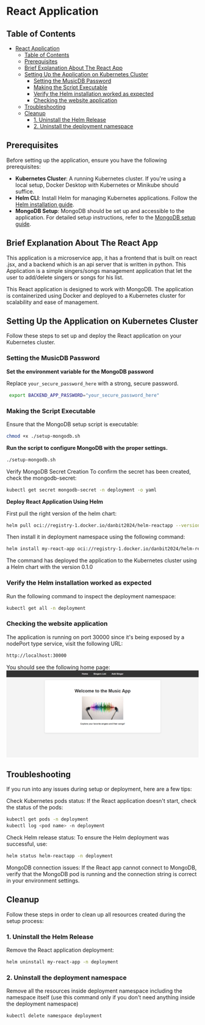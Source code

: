 # React Application

## Table of Contents

- [React Application](#react-application)
  - [Table of Contents](#table-of-contents)
  - [Prerequisites](#prerequisites)
  - [Brief Explanation About The React App](#brief-explanation-about-the-react-app)
  - [Setting Up the Application on Kubernetes Cluster](#setting-up-the-application-on-kubernetes-cluster)
    - [Setting the MusicDB Password](#setting-the-musicdb-password)
    - [Making the Script Executable](#making-the-script-executable)
    - [Verify the Helm installation worked as expected](#verify-the-helm-installation-worked-as-expected)
    - [Checking the website application](#checking-the-website-application)
  - [Troubleshooting](#troubleshooting)
  - [Cleanup](#cleanup)
    - [1. Uninstall the Helm Release](#1-uninstall-the-helm-release)
    - [2. Uninstall the deployment namespace](#2-uninstall-the-deployment-namespace)

## Prerequisites

Before setting up the application, ensure you have the following prerequisites:

- **Kubernetes Cluster**: A running Kubernetes cluster. If you're using a local setup, Docker Desktop with Kubernetes or Minikube should suffice.
- **Helm CLI**: Install Helm for managing Kubernetes applications. Follow the [Helm installation guide](https://helm.sh/docs/intro/install/).
- **MongoDB Setup**: MongoDB should be set up and accessible to the application. For detailed setup instructions, refer to the [MongoDB setup guide](https://gitlab.com/sela-tracks/1109/students/danielbit/final-project/infrastructure/mongodb).

## Brief Explanation About The React App
This application is a microservice app, it has a frontend that is built on react .jsx, and a backend which is an api server that is written in python.
This Application is a simple singers/songs management application that let the user to add/delete singers or songs for his list.

This React application is designed to work with MongoDB.
The application is containerized using Docker and deployed to a Kubernetes cluster for scalability and ease of management. 

## Setting Up the Application on Kubernetes Cluster

Follow these steps to set up and deploy the React application on your Kubernetes cluster.

### Setting the MusicDB Password

**Set the environment variable for the MongoDB password**

Replace `your_secure_password_here` with a strong, secure password.

  ```bash
   export BACKEND_APP_PASSWORD="your_secure_password_here"
  ```

### Making the Script Executable

Ensure that the MongoDB setup script is executable:

```bash
chmod +x ./setup-mongodb.sh
```
 **Run the script to configure MongoDB with the proper settings.**

```bash
./setup-mongodb.sh
```
Verify MongoDB Secret Creation
To confirm the secret has been created, check the mongodb-secret:

```bash
kubectl get secret mongodb-secret -n deployment -o yaml
```

**Deploy React Application Using Helm**

First pull the right version of the helm chart:

```bash
helm pull oci://registry-1.docker.io/danbit2024/helm-reactapp --version 0.1.0 -n deployment
```
Then install it in deployment namespace using the following command:
```bash
helm install my-react-app oci://registry-1.docker.io/danbit2024/helm-reactapp --version 0.1.0 -n deployment
```
The command has deployed the application to the Kubernetes cluster using a Helm chart with the version 0.1.0 


### Verify the Helm installation worked as expected
Run the following command to inspect the deployment namespace:
```bash
kubectl get all -n deployment
```

### Checking the website application
The application is running on port 30000 since it's being exposed by a nodePort type service, visit the following URL:
```bash
http://localhost:30000
```
You should see the following home page:
![homepage](./homepage.png)



## Troubleshooting
If you run into any issues during setup or deployment, here are a few tips:

Check Kubernetes pods status: If the React application doesn't start, check the status of the pods:

```bash
kubectl get pods -n deployment
kubectl log <pod name> -n deployment
```

Check Helm release status: To ensure the Helm deployment was successful, use:

```bash
helm status helm-reactapp -n deployment
```
MongoDB connection issues: If the React app cannot connect to MongoDB, verify that the MongoDB pod is running and the connection string is correct in your environment settings.




## Cleanup

Follow these steps in order to clean up all resources created during the setup process:

### 1. Uninstall the Helm Release
Remove the React application deployment:
```bash
helm uninstall my-react-app -n deployment
```

### 2. Uninstall the deployment namespace
Remove all the resources inside deployment namespace including the namespace itself (use this command only if you don't need anything inside the deployment namespace)
```bash
kubectl delete namespace deployment
```
